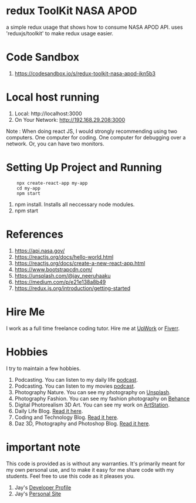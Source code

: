 # redux ToolKit NASA APOD

a simple redux usage that shows how to consume NASA APOD API. uses 'reduxjs/toolkit' to make redux usage easier.

# Code Sandbox

1. https://codesandbox.io/s/redux-toolkit-nasa-apod-ikn5b3

# Local host running 

1. Local:            http://localhost:3000
1. On Your Network:  http://192.168.29.208:3000

Note : When doing react JS, I would strongly recommending using two computers. One computer for coding. One computer for debugging over a network. Or, you can have two monitors.

# Setting Up Project and Running

```
    npx create-react-app my-app
    cd my-app
    npm start

```

1. npm install. Installs all neccessary node modules. 
1. npm start

# References

1. https://api.nasa.gov/
1. https://reactjs.org/docs/hello-world.html
1. https://reactjs.org/docs/create-a-new-react-app.html
1. https://www.bootstrapcdn.com/
1. https://unsplash.com/@jay_neeruhaaku
1. https://medium.com/p/e21e138a8b49
1. https://redux.js.org/introduction/getting-started

# Hire Me

I work as a full time freelance coding tutor. Hire me at [UpWork](https://www.upwork.com/fl/vijayasimhabr) or [Fiverr](https://www.fiverr.com/jay_codeguy). 

# Hobbies

I try to maintain a few hobbies.

1. Podcasting. You can listen to my daily life [podcast](https://stories.thechalakas.com/listen-to-podcast/).
1. Podcasting. You can listen to my movies [podcast](https://sandkdesignstudio.in/jays-movie-podcast/).
1. Photography Nature. You can see my photography on [Unsplash](https://unsplash.com/@jay_neeruhaaku).
1. Photography Fashion. You can see my fashion photography on [Behance](https://www.behance.net/vijayasimhabr)
1. Digital Photorealism 3D Art. You can see my work on [ArtStation](https://www.artstation.com/jay_kalenildana).
1. Daily Life Blog. [Read it here](https://medium.com/the-sanguine-tech-trainer).
1. Coding and Technology Blog. [Read it here](https://medium.com/projectwt).
1.  Daz 3D, Photography and Photoshop Blog. [Read it here](https://medium.com/random-pink-hula).

# important note 

This code is provided as is without any warranties. It's primarily meant for my own personal use, and to make it easy for me share code with my students. Feel free to use this code as it pleases you.

1. Jay's [Developer Profile](https://jay-study-nildana.github.io/developerprofile)
1. Jay's [Personal Site](https://stories.thechalakas.com/)